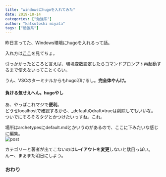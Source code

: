 ```yaml
---
title: "windowsにhugoを入れてみた"
date: 2019-10-14
categories: ["勉強系"]
author: "katsutoshi miyata"
tags: ["勉強系"]
---
```


昨日言ってた、Windows環境にhugoを入れるって話。

入れ方は[ここ](https://www.imuza.com/entry/2018/02/09/164628)を見てちょ。

引っかかったところと言えば、環境変数設定したらコマンドプロンプト再起動するまで使えないってことくらい。

うん、VSCのターミナルからもhugo叩けるし。**完全体やんけ。**  
#### 負ける気せえへん。hugoやし

あ、やっばこれマジで**便利**。  
どうせlocalhostで確認するから、_defaultのdraft=trueは削除してもいいな。  
ついでにそろそろタグとかつけたいっすね。これ。  

場所はarchetypesにdefault.mdとかいうのがあるので、ここに下みたいな感じに編集。  
![post](../../img/post20191014.PNG)

カテゴリーと著者が出てこないのは**レイアウトを変更**しないと駄目っぽい。  
んー、まぁまた明日にしよう。

### おわり